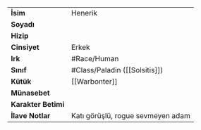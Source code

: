 |  |  |
|---|---|
| **İsim** | Henerik|
| **Soyadı** | |
| **Hizip** | |
| **Cinsiyet** | Erkek|
| **Irk** | #Race/Human|
| **Sınıf** | #Class/Paladin ([[Solsitis]])|
| **Kütük** | [[Warbonter]]|
| **Münasebet** | |
| **Karakter Betimi** | |
| **İlave Notlar** | Katı görüşlü, rogue sevmeyen adam|
